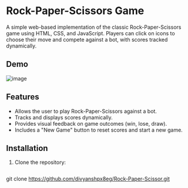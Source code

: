 # Rock-Paper-Scissors Game

A simple web-based implementation of the classic Rock-Paper-Scissors game using HTML, CSS, and JavaScript. Players can click on icons to choose their move and compete against a bot, with scores tracked dynamically.

## Demo

![image](https://github.com/user-attachments/assets/fd88b1f6-3e3d-4ef8-9cee-e4c14debdeff)


## Features

- Allows the user to play Rock-Paper-Scissors against a bot.
- Tracks and displays scores dynamically.
- Provides visual feedback on game outcomes (win, lose, draw).
- Includes a "New Game" button to reset scores and start a new game.

## Installation

1. Clone the repository:
   ```bash
git clone https://github.com/divyanshpx8eg/Rock-Paper-Scissor.git

